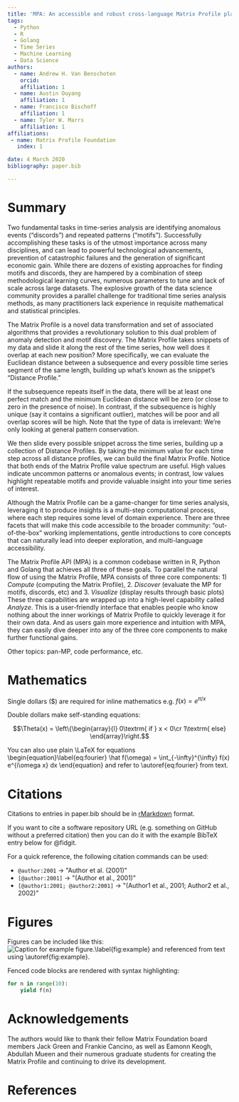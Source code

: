 ```yaml
---
title: 'MPA: An accessible and robust cross-language Matrix Profile platform'
tags:
  - Python
  - R
  - Golang
  - Time Series
  - Machine Learning
  - Data Science
authors:
  - name: Andrew H. Van Benschoten
    orcid: 
    affiliation: 1
  - name: Austin Ouyang
    affiliation: 1
  - name: Francisco Bischoff
    affiliation: 1
  - name: Tyler W. Marrs
    affiliation: 1
affiliations:
 - name: Matrix Profile Foundation
   index: 1

date: 4 March 2020
bibliography: paper.bib

---
```


# Summary

Two fundamental tasks in time-series analysis are identifying anomalous events (“discords”) and repeated patterns (“motifs”). Successfully accomplishing these tasks is of the utmost importance across many disciplines, and can lead to powerful technological advancements, prevention of catastrophic failures and the generation of significant economic gain. While there are dozens of existing approaches for finding motifs and discords, they are hampered by a combination of steep methodological learning curves, numerous parameters to tune and lack of scale across large datasets. The explosive growth of the data science community provides a parallel challenge for traditional time series analysis methods, as many practitioners lack experience in requisite mathematical and statistical principles.

The Matrix Profile is a novel data transformation and set of associated algorithms that provides a revolutionary solution to this dual problem of anomaly detection and motif discovery. The Matrix Profile takes snippets of my data and slide it along the rest of the time series, how well does it overlap at each new position? More specifically, we can evaluate the Euclidean distance between a subsequence and every possible time series segment of the same length, building up what’s known as the snippet’s “Distance Profile.”

If the subsequence repeats itself in the data, there will be at least one perfect match and the minimum Euclidean distance will be zero (or close to zero in the presence of noise). In contrast, if the subsequence is highly unique (say it contains a significant outlier), matches will be poor and all overlap scores will be high. Note that the type of data is irrelevant: We’re only looking at general pattern conservation.

We then slide every possible snippet across the time series, building up a collection of Distance Profiles. By taking the minimum value for each time step across all distance profiles, we can build the final Matrix Profile. Notice that both ends of the Matrix Profile value spectrum are useful. High values indicate uncommon patterns or anomalous events; in contrast, low values highlight repeatable motifs and provide valuable insight into your time series of interest.


Although the Matrix Profile can be a game-changer for time series analysis, leveraging it to produce insights is a multi-step computational process, where each step requires some level of domain experience. There are three facets that will make this code accessibile to the broader community: “out-of-the-box” working implementations, gentle introductions to core concepts that can naturally lead into deeper exploration, and multi-language accessibility.

The Matrix Profile API (MPA) is a common codebase written in R, Python and Golang that achieves all three of these goals. To parallel the natural flow of using the Matrix Profile, MPA consists of three core components: 1) _Compute_ (computing the Matrix Profile), 2. _Discover_ (evaluate the MP for motifs, discords, etc) and 3. _Visualize_ (display results through basic plots) These three capabilities are wrapped up into a high-level capability called _Analyze_. This is a user-friendly interface that enables people who know nothing about the inner workings of Matrix Profile to quickly leverage it for their own data. And as users gain more experience and intuition with MPA, they can easily dive deeper into any of the three core components to make further functional gains.

Other topics: pan-MP, code performance, etc.

# Mathematics

Single dollars ($) are required for inline mathematics e.g. $f(x) = e^{\pi/x}$

Double dollars make self-standing equations:

$$\Theta(x) = \left\{\begin{array}{l}
0\textrm{ if } x < 0\cr
1\textrm{ else}
\end{array}\right.$$

You can also use plain \LaTeX for equations
\begin{equation}\label{eq:fourier}
\hat f(\omega) = \int_{-\infty}^{\infty} f(x) e^{i\omega x} dx
\end{equation}
and refer to \autoref{eq:fourier} from text.

# Citations

Citations to entries in paper.bib should be in
[rMarkdown](http://rmarkdown.rstudio.com/authoring_bibliographies_and_citations.html)
format.

If you want to cite a software repository URL (e.g. something on GitHub without a preferred
citation) then you can do it with the example BibTeX entry below for @fidgit.

For a quick reference, the following citation commands can be used:
- `@author:2001`  ->  "Author et al. (2001)"
- `[@author:2001]` -> "(Author et al., 2001)"
- `[@author1:2001; @author2:2001]` -> "(Author1 et al., 2001; Author2 et al., 2002)"

# Figures

Figures can be included like this:
![Caption for example figure.\label{fig:example}](figure.png)
and referenced from text using \autoref{fig:example}.

Fenced code blocks are rendered with syntax highlighting:
```python
for n in range(10):
    yield f(n)
```	

# Acknowledgements

The authors would like to thank their fellow Matrix Foundation board members Jack Green and Frankie Cancino, as well as Eamonn Keogh, Abdullah Mueen and their numerous graduate students for creating the Matrix Profile and continuing to drive its development.

# References
